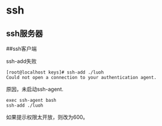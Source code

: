 # ssh

## ssh服务器





##ssh客户端

ssh-add失败

```shell
[root@localhost keys]# ssh-add ./luoh
Could not open a connection to your authentication agent.
```

原因，未启动ssh-agent.

```shell
exec ssh-agent bash
ssh-add ./luoh
```

如果提示权限太开放，则改为600。